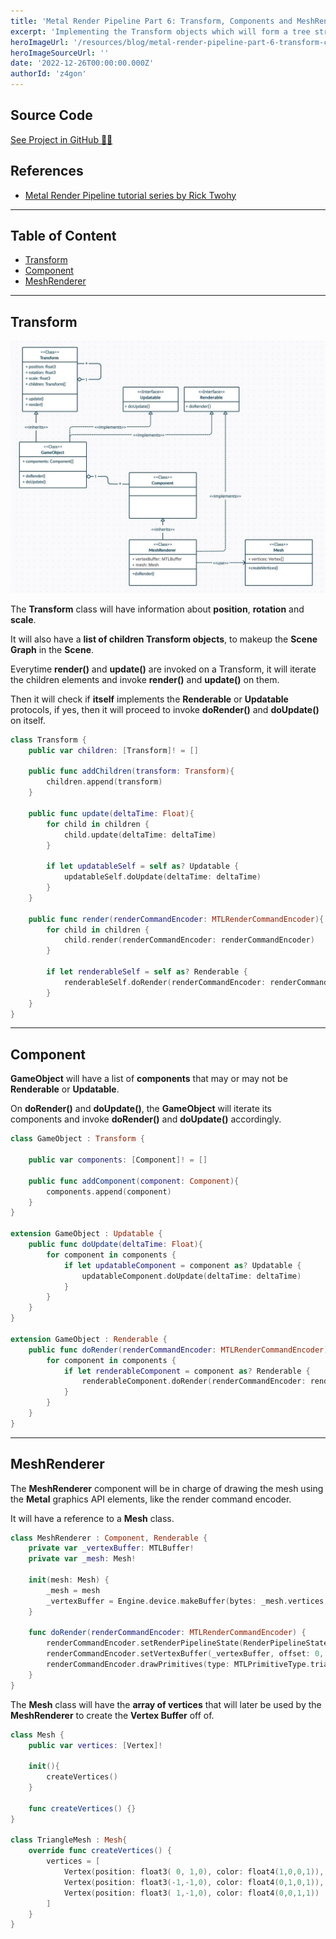 ```yaml
---
title: 'Metal Render Pipeline Part 6: Transform, Components and MeshRenderer'
excerpt: 'Implementing the Transform objects which will form a tree structure to build the Scene Graph. Adding Components to the Game Object, so that different functionalities and behaviors can be composed inside a Game Object as a list of children components. Finally implementing a MeshRenderer component which will be in charge of rendering the 3D mesh associated with the Game Object.'
heroImageUrl: '/resources/blog/metal-render-pipeline-part-6-transform-component-mesh-renderer/cover.jpg'
heroImageSourceUrl: ''
date: '2022-12-26T00:00:00.000Z'
authorId: 'z4gon'
---
```


## Source Code

[See Project in GitHub 👩‍💻](https://github.com/z4gon/metal-render-pipeline)

## References

- [Metal Render Pipeline tutorial series by Rick Twohy](https://www.youtube.com/playlist?list=PLEXt1-oJUa4BVgjZt9tK2MhV_DW7PVDsg)

---

## Table of Content

- [Transform](#transform)
- [Component](#component)
- [MeshRenderer](#meshrenderer)

---

## Transform

![Picture](/resources/blog/metal-render-pipeline-part-6-transform-component-mesh-renderer/cover.jpg)

The **Transform** class will have information about **position**, **rotation** and **scale**.

It will also have a **list of children Transform objects**, to makeup the **Scene Graph** in the **Scene**.

Everytime **render()** and **update()** are invoked on a Transform, it will iterate the children elements and invoke **render()** and **update()** on them.

Then it will check if **itself** implements the **Renderable** or **Updatable** protocols, if yes, then it will proceed to invoke **doRender()** and **doUpdate()** on itself.

```swift
class Transform {
    public var children: [Transform]! = []

    public func addChildren(transform: Transform){
        children.append(transform)
    }

    public func update(deltaTime: Float){
        for child in children {
            child.update(deltaTime: deltaTime)
        }

        if let updatableSelf = self as? Updatable {
            updatableSelf.doUpdate(deltaTime: deltaTime)
        }
    }

    public func render(renderCommandEncoder: MTLRenderCommandEncoder){
        for child in children {
            child.render(renderCommandEncoder: renderCommandEncoder)
        }

        if let renderableSelf = self as? Renderable {
            renderableSelf.doRender(renderCommandEncoder: renderCommandEncoder)
        }
    }
}
```

---

## Component

**GameObject** will have a list of **components** that may or may not be **Renderable** or **Updatable**.

On **doRender()** and **doUpdate()**, the **GameObject** will iterate its components and invoke **doRender()** and **doUpdate()** accordingly.

```swift
class GameObject : Transform {

    public var components: [Component]! = []

    public func addComponent(component: Component){
        components.append(component)
    }
}

extension GameObject : Updatable {
    public func doUpdate(deltaTime: Float){
        for component in components {
            if let updatableComponent = component as? Updatable {
                updatableComponent.doUpdate(deltaTime: deltaTime)
            }
        }
    }
}

extension GameObject : Renderable {
    public func doRender(renderCommandEncoder: MTLRenderCommandEncoder){
        for component in components {
            if let renderableComponent = component as? Renderable {
                renderableComponent.doRender(renderCommandEncoder: renderCommandEncoder)
            }
        }
    }
}
```

---

## MeshRenderer

The **MeshRenderer** component will be in charge of drawing the mesh using the **Metal** graphics API elements, like the render command encoder.

It will have a reference to a **Mesh** class.

```swift
class MeshRenderer : Component, Renderable {
    private var _vertexBuffer: MTLBuffer!
    private var _mesh: Mesh!

    init(mesh: Mesh) {
        _mesh = mesh
        _vertexBuffer = Engine.device.makeBuffer(bytes: _mesh.vertices, length: Vertex.stride * _mesh.vertices.count, options: [])
    }

    func doRender(renderCommandEncoder: MTLRenderCommandEncoder) {
        renderCommandEncoder.setRenderPipelineState(RenderPipelineStateCache.getPipelineState(.Basic))
        renderCommandEncoder.setVertexBuffer(_vertexBuffer, offset: 0, index: 0)
        renderCommandEncoder.drawPrimitives(type: MTLPrimitiveType.triangle, vertexStart: 0, vertexCount: _mesh.vertices.count)
    }
}
```

The **Mesh** class will have the **array of vertices** that will later be used by the **MeshRenderer** to create the **Vertex Buffer** off of.

```swift
class Mesh {
    public var vertices: [Vertex]!

    init(){
        createVertices()
    }

    func createVertices() {}
}

class TriangleMesh : Mesh{
    override func createVertices() {
        vertices = [
            Vertex(position: float3( 0, 1,0), color: float4(1,0,0,1)),
            Vertex(position: float3(-1,-1,0), color: float4(0,1,0,1)),
            Vertex(position: float3( 1,-1,0), color: float4(0,0,1,1))
        ]
    }
}
```
